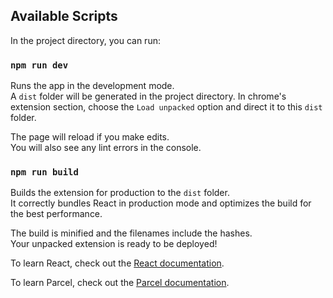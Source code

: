 ## Available Scripts

In the project directory, you can run:

### `npm run dev`

Runs the app in the development mode.\
A `dist` folder will be generated in the project directory. In chrome's extension section, choose the `Load unpacked` option and direct it to this `dist` folder. 

The page will reload if you make edits.\
You will also see any lint errors in the console.

### `npm run build`

Builds the extension for production to the `dist` folder.\
It correctly bundles React in production mode and optimizes the build for the best performance.

The build is minified and the filenames include the hashes.\
Your unpacked extension is ready to be deployed!

To learn React, check out the [React documentation](https://reactjs.org/).

To learn Parcel, check out the [Parcel documentation](https://parceljs.org/docs/).

